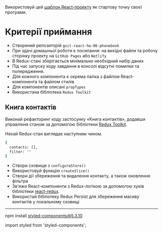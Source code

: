 Використовуй цей
[шаблон React-проекту](https://github.com/goitacademy/react-homework-template#readme)
як стартову точку своєї програми.

# Критерії приймання

- Створений репозиторій `goit-react-hw-06-phonebook`
- При здачі домашньої роботи є посилання: на вихідні файли та робочу сторінку
  проекту на `GitHub Pages` або `Netlify`
- В Redux-стані зберігається мінімально необхідний набір даних
- Під час запуску коду завдання в консолі відсутні помилки та попередження.
- Для кожного компонента є окрема папка з файлом React-компонента та файлом
  стилів
- Для компонентів описані `propTypes`
- Використана бібліотека `Redux Toolkit`

## Книга контактів

Виконай рефакторинг коду застосунку «Книга контактів», додавши управління станом
за допомогою бібліотеки [Redux Toolkit](https://redux-toolkit.js.org/).

Нехай Redux-стан виглядає наступним чином.

```bash
{
  contacts: [],
  filter: ""
}
```

- Створи сховище з `configureStore()`
- Використовуй функцію `createSlice()`
- Створи дії збереження та видалення контакту, а також оновлення фільтра
- Зв'яжи React-компоненти з Redux-логікою за допомогою хуків бібліотеки
  [react-redux](https://react-redux.js.org/).
- Використай бібліотеку Redux Persist для збереження масиву контактів у
  локальному сховищі

---

npm install styled-components@5.3.10

import styled from 'styled-components';
